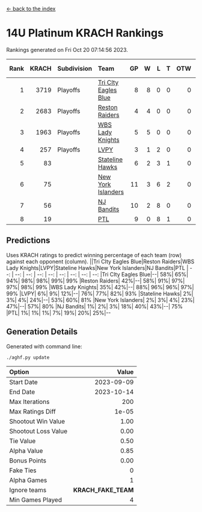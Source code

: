 [<- back to the index](readme.md)
# 14U Platinum KRACH Rankings
Rankings generated on Fri Oct 20 07:14:56 2023.

Rank|KRACH|Subdivision|Team|GP|W|L|T|OTW|OTL|SoS|Exp Wins|Win Diff
---:|---:|:---|:---|---:|---:|---:|---:|---:|---:|---:|---:|---:
1|3719|Playoffs|[Tri CIty Eagles Blue](https://gamesheetstats.com/seasons/3663/teams/140831/schedule)|8|8|0|0|0|0|65|8.8|-0.0
2|2683|Playoffs|[Reston Raiders](https://gamesheetstats.com/seasons/3663/teams/140829/schedule)|4|4|0|0|0|0|86|4.9|0.0
3|1963|Playoffs|[WBS Lady Knights](https://gamesheetstats.com/seasons/3663/teams/140825/schedule)|5|5|0|0|0|0|50|5.9|0.0
4|257|Playoffs|[LVPY](https://gamesheetstats.com/seasons/3663/teams/140820/schedule)|3|1|2|0|0|0|1624|1.9|0.0
5|83||[Stateline Hawks](https://gamesheetstats.com/seasons/3663/teams/140830/schedule)|6|2|3|1|0|0|727|3.4|0.0
6|75||[New York Islanders](https://gamesheetstats.com/seasons/3663/teams/140832/schedule)|11|3|6|2|0|0|694|4.9|0.0
7|56||[NJ Bandits](https://gamesheetstats.com/seasons/3663/teams/140828/schedule)|10|2|8|0|0|0|1640|2.9|0.0
8|19||[PTL](https://gamesheetstats.com/seasons/3663/teams/140827/schedule)|9|0|8|1|0|0|1611|1.4|0.0

## Predictions
Uses KRACH ratings to predict winning percentage of each team (row) against each opponent (column).
||Tri CIty Eagles Blue|Reston Raiders|WBS Lady Knights|LVPY|Stateline Hawks|New York Islanders|NJ Bandits|PTL
| --: | --: | --: | --: | --: | --: | --: | --: | --: 
|Tri CIty Eagles Blue|--| 58%| 65%| 94%| 98%| 98%| 99%| 99%
|Reston Raiders| 42%|--| 58%| 91%| 97%| 97%| 98%| 99%
|WBS Lady Knights| 35%| 42%|--| 88%| 96%| 96%| 97%| 99%
|LVPY|  6%|  9%| 12%|--| 76%| 77%| 82%| 93%
|Stateline Hawks|  2%|  3%|  4%| 24%|--| 53%| 60%| 81%
|New York Islanders|  2%|  3%|  4%| 23%| 47%|--| 57%| 80%
|NJ Bandits|  1%|  2%|  3%| 18%| 40%| 43%|--| 75%
|PTL|  1%|  1%|  1%|  7%| 19%| 20%| 25%|--

## Generation Details

Generated with command line:
```
./aghf.py update
```

| Option | Value |
| :----- | ----: |
| Start Date | 2023-09-09 |
| End Date | 2023-10-14 |
| Max Iterations | 200 |
| Max Ratings Diff | 1e-05 |
| Shootout Win Value | 1.00 |
| Shootout Loss Value | 0.00 |
| Tie Value | 0.50 |
| Alpha Value | 0.85 |
| Bonus Points | 0.00 |
| Fake Ties | 0 |
| Alpha Games | 1 |
| Ignore teams | __KRACH_FAKE_TEAM__ |
| Min Games Played | 4 |

